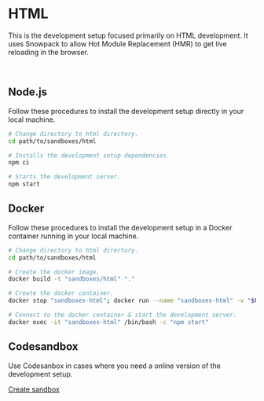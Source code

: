 # HTML

This is the development setup focused primarily on HTML development. It uses Snowpack to allow Hot Module Replacement (HMR) to get live reloading in the browser.

<br>

## Node.js

Follow these procedures to install the development setup directly in your local machine.

```bash
# Change directory to html directory.
cd path/to/sandboxes/html

# Installs the development setup dependencies.
npm ci

# Starts the development server.
npm start
```

## Docker

Follow these procedures to install the development setup in a Docker container running in your local machine.

```bash
# Change directory to html directory.
cd path/to/sandboxes/html

# Create the docker image.
docker build -t "sandboxes/html" "."

# Create the docker container.
docker stop "sandboxes-html"; docker run --name "sandboxes-html" -v "$PWD/src:/usr/sandbox/html/src" -p "3001:3001" --rm -td "sandboxes/html"

# Connect to the docker container & start the development server.
docker exec -it "sandboxes-html" /bin/bash -c "npm start"
```

## Codesandbox

Use Codesanbox in cases where you need a online version of the development setup.

[Create sandbox](https://githubbox.com/johanwestling/sandboxes/tree/master/html)

<br>
